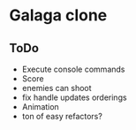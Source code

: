 # Galaga clone

## ToDo 
* Execute console commands
* Score
* enemies can shoot
* fix handle updates orderings
* Animation
* ton of easy refactors?
